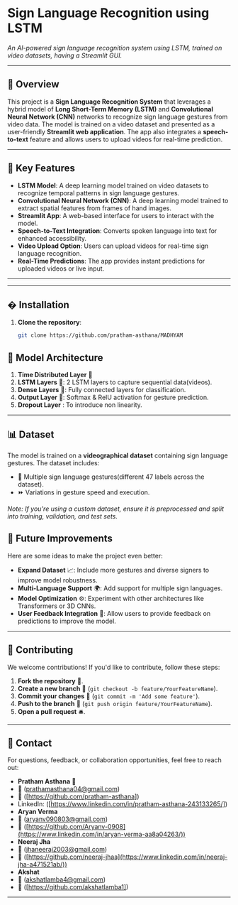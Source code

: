 # Sign Language Recognition using LSTM 
*An AI-powered sign language recognition system using LSTM, trained on video datasets, having a Streamlit GUI.*

---

## 📜 Overview

This project is a **Sign Language Recognition System** that leverages a hybrid model of **Long Short-Term Memory (LSTM)**  and **Convolutional Neural Network (CNN)** networks to recognize sign language gestures from video data. The model is trained on a video dataset and presented as a user-friendly **Streamlit web application**. The app also integrates a **speech-to-text** feature and allows users to upload videos for real-time prediction.

---

## 🚀 Key Features

- **LSTM Model**: A deep learning model trained on video datasets to recognize temporal patterns in sign language gestures.
- **Convolutional Neural Network (CNN)**: A deep learning model trained to extract spatial features from frames of hand images.
- **Streamlit App**: A web-based interface for users to interact with the model.
- **Speech-to-Text Integration**: Converts spoken language into text for enhanced accessibility.
- **Video Upload Option**: Users can upload videos for real-time sign language recognition.
- **Real-Time Predictions**: The app provides instant predictions for uploaded videos or live input.

---

---

## � Installation

1. **Clone the repository**:
   ```bash
   git clone https://github.com/pratham-asthana/MADHYAM

## 🧠 Model Architecture

1. **Time Distributed Layer** 🎥
2. **LSTM Layers** 🔄: 2 LSTM layers to capture sequential data(videos).
4. **Dense Layers** 🧩: Fully connected layers for classification.
5. **Output Layer** 🎯: Softmax & RelU activation for gesture prediction.
6. **Dropout Layer** : To introduce non linearity.

---

## 📊 Dataset

The model is trained on a **videographical dataset** containing sign language gestures. The dataset includes:
- 📂 Multiple sign language gestures(different 47 labels across the dataset).
- ⏩ Variations in gesture speed and execution.

*Note: If you're using a custom dataset, ensure it is preprocessed and split into training, validation, and test sets.*

## 🚀 Future Improvements

Here are some ideas to make the project even better:

- **Expand Dataset** 📈: Include more gestures and diverse signers to improve model robustness.
- **Multi-Language Support** 🌍: Add support for multiple sign languages.
- **Model Optimization** ⚙️: Experiment with other architectures like Transformers or 3D CNNs.
- **User Feedback Integration** 💬: Allow users to provide feedback on predictions to improve the model.

---

## 🤝 Contributing

We welcome contributions! If you'd like to contribute, follow these steps:

1. **Fork the repository** 🍴.
2. **Create a new branch** 🌿 (`git checkout -b feature/YourFeatureName`).
3. **Commit your changes** 💾 (`git commit -m 'Add some feature'`).
4. **Push to the branch** 🚀 (`git push origin feature/YourFeatureName`).
5. **Open a pull request** 🛎.

---

## 📧 Contact

For questions, feedback, or collaboration opportunities, feel free to reach out:

- **Pratham Asthana** 👤  
- 📧 (prathamasthana04@gmail.com)   
- 💬 ([https://github.com/pratham-asthana])
- LinkedIn: ([https://www.linkedin.com/in/pratham-asthana-243133265/])
- **Aryan Verma**
- 📧 (aryanv090803@gmail.com)
- 💬 ([https://github.com/Aryanv-0908](https://www.linkedin.com/in/aryan-verma-aa8a04263/))
- **Neeraj Jha**
- 📧 (jhaneeraj2003@gmail.com)
- 💬 ([https://github.com/neeraj-jhaa](https://www.linkedin.com/in/neeraj-jha-a471521ab/))
- **Akshat**
- 📧 (akshatlamba4@gmail.com)
- 💬 ([https://github.com/akshatlamba1])

---

